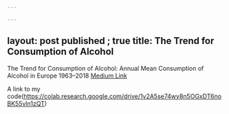 ```yaml
---

---
```


layout: post
published ; true
title: The Trend for Consumption of Alcohol
---
The Trend for Consumption of Alcohol: Annual Mean Consumption of Alcohol in Europe 1963–2018
[Medium Link](https://medium.com/@ivanabernstein/the-trend-for-consumption-of-alcohol-4f7f12503c65)

A link to my code(https://colab.research.google.com/drive/1v2A5se74wy8n5OGxDT6noBK55vln1zQT)

